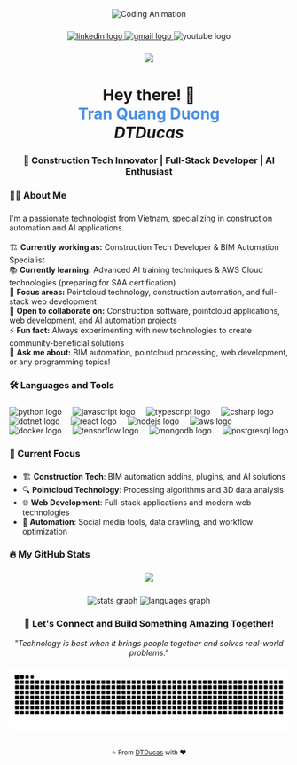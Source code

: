 <div align="center">
  <img height="200" src="https://media.giphy.com/media/qgQUggAC3Pfv687qPC/giphy.gif" alt="Coding Animation" />
</div>

###

<div align="center">
  <a href="https://www.linkedin.com/in/dtducas/" target="_blank">
    <img src="https://img.shields.io/static/v1?message=LinkedIn&logo=linkedin&label=&color=0077B5&logoColor=white&labelColor=&style=for-the-badge" height="25" alt="linkedin logo" />
  </a>
  <a href="mailto:baymax.contact@gmail.com" target="_blank">
    <img src="https://img.shields.io/static/v1?message=Gmail&logo=gmail&label=baymax.contact@gmail.com&color=D14836&logoColor=white&labelColor=&style=for-the-badge" height="25" alt="gmail logo" />
  </a>
  <img src="https://img.shields.io/static/v1?message=YouTube&logo=youtube&label=&color=FF0000&logoColor=white&labelColor=&style=for-the-badge" height="25" alt="youtube logo" />
</div>

###

<div align="center">
  <img src="https://visitor-badge.laobi.icu/badge?page_id=DTDucas.DTDucas&left_color=gray&right_color=blue" />
</div>

###

<h1 align="center">
  Hey there! 👋<br/>
  <span style="color: #4A90E2;">Tran Quang Duong</span><br/>
  <em>DTDucas</em>
</h1>

<h3 align="center">🚀 Construction Tech Innovator | Full-Stack Developer | AI Enthusiast</h3>

###

<h3 align="left">👨‍💻 About Me</h3>

###

<p align="left">
I'm a passionate technologist from Vietnam, specializing in construction automation and AI applications.<br/><br/>
🏗️ <strong>Currently working as:</strong> Construction Tech Developer & BIM Automation Specialist<br/>
📚 <strong>Currently learning:</strong> Advanced AI training techniques & AWS Cloud technologies (preparing for SAA certification)<br/>
🔭 <strong>Focus areas:</strong> Pointcloud technology, construction automation, and full-stack web development<br/>
🤝 <strong>Open to collaborate on:</strong> Construction software, pointcloud applications, web development, and AI automation projects<br/>
⚡ <strong>Fun fact:</strong> Always experimenting with new technologies to create community-beneficial solutions<br/>
💬 <strong>Ask me about:</strong> BIM automation, pointcloud processing, web development, or any programming topics!
</p>

###

<h3 align="left">🛠 Languages and Tools</h3>

###

<div align="left">
  <img src="https://cdn.jsdelivr.net/gh/devicons/devicon/icons/python/python-original.svg" height="40" alt="python logo" />
  <img width="12" />
  <img src="https://cdn.jsdelivr.net/gh/devicons/devicon/icons/javascript/javascript-original.svg" height="40" alt="javascript logo" />
  <img width="12" />
  <img src="https://cdn.jsdelivr.net/gh/devicons/devicon/icons/typescript/typescript-original.svg" height="40" alt="typescript logo" />
  <img width="12" />
  <img src="https://cdn.jsdelivr.net/gh/devicons/devicon/icons/csharp/csharp-original.svg" height="40" alt="csharp logo" />
  <img width="12" />
  <img src="https://cdn.jsdelivr.net/gh/devicons/devicon/icons/dot-net/dot-net-original-wordmark.svg" height="40" alt="dotnet logo" />
  <img width="12" />
  <img src="https://cdn.jsdelivr.net/gh/devicons/devicon/icons/react/react-original.svg" height="40" alt="react logo" />
  <img width="12" />
  <img src="https://cdn.jsdelivr.net/gh/devicons/devicon/icons/nodejs/nodejs-original.svg" height="40" alt="nodejs logo" />
  <img width="12" />
  <img src="https://cdn.jsdelivr.net/gh/devicons/devicon/icons/amazonwebservices/amazonwebservices-line-wordmark.svg" height="40" alt="aws logo" />
  <img width="12" />
  <img src="https://cdn.jsdelivr.net/gh/devicons/devicon/icons/docker/docker-original-wordmark.svg" height="40" alt="docker logo" />
  <img width="12" />
  <img src="https://cdn.jsdelivr.net/gh/devicons/devicon/icons/tensorflow/tensorflow-original.svg" height="40" alt="tensorflow logo" />
  <img width="12" />
  <img src="https://cdn.jsdelivr.net/gh/devicons/devicon/icons/mongodb/mongodb-original.svg" height="40" alt="mongodb logo" />
  <img width="12" />
  <img src="https://cdn.jsdelivr.net/gh/devicons/devicon/icons/postgresql/postgresql-original.svg" height="40" alt="postgresql logo" />
</div>

###

<h3 align="left">🎯 Current Focus</h3>

###

- 🏗️ **Construction Tech**: BIM automation addins, plugins, and AI solutions
- 🔍 **Pointcloud Technology**: Processing algorithms and 3D data analysis
- 🌐 **Web Development**: Full-stack applications and modern web technologies
- 🤖 **Automation**: Social media tools, data crawling, and workflow optimization

###

<h3 align="left">🔥 My GitHub Stats</h3>

###

<div align="center">
  <img src="https://github-readme-streak-stats-iota-rust.vercel.app/?user=DTDucas&locale=en&mode=daily&theme=radical&hide_border=true&border_radius=5&order=3&height=200" />
</div>

###

<div align="center">
  <img src="https://github-readme-stats.vercel.app/api?username=DTDucas&hide_title=false&hide_rank=false&show_icons=true&include_all_commits=true&count_private=true&disable_animations=false&theme=onedark&locale=en&hide_border=false&order=1" height="150" alt="stats graph" />
  <img src="https://github-readme-stats.vercel.app/api/top-langs?username=DTDucas&locale=en&hide_title=false&layout=compact&card_width=320&langs_count=8&theme=onedark&hide_border=false&hide=roff,kotlin,shell,batchfile&order=2" height="150" alt="languages graph" />
</div>

###

<div align="center">
  <h3>💫 Let's Connect and Build Something Amazing Together!</h3>
  <p><em>"Technology is best when it brings people together and solves real-world problems."</em></p>
</div>

###

<img src="https://raw.githubusercontent.com/DTDucas/DTDucas/output/snake.svg" alt="Snake animation" />

###

<div align="center">
  <sub>⭐ From <a href="https://github.com/DTDucas">DTDucas</a> with ❤️</sub>
</div>

